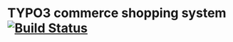 TYPO3 commerce shopping system [![Build Status](https://travis-ci.org/CommerceTeam/commerce.svg?branch=master)](https://travis-ci.org/CommerceTeam/commerce)
=================

